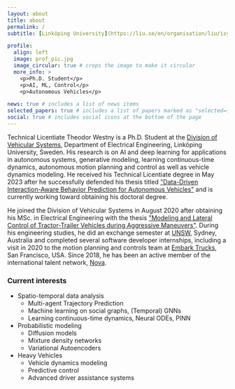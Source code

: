 ```yaml
---
layout: about
title: about
permalink: /
subtitle: [Linköping University](https://liu.se/en/organisation/liu/isy/fs) #<a href='#'>Affiliations</a>. Address. Contacts. Moto. Etc.

profile:
  align: left
  image: prof_pic.jpg
  image_circular: true # crops the image to make it circular
  more_info: >
    <p>Ph.D. Student</p>
    <p>AI, ML, Control</p>
    <p>Autonomous Vehicles</p>

news: true # includes a list of news items
selected_papers: true # includes a list of papers marked as "selected={true}"
social: true # includes social icons at the bottom of the page
---
```


Technical Licentiate Theodor Westny is a Ph.D. Student at the [Division of Vehicular Systems](https://liu.se/en/organisation/liu/isy/fs), Department of Electrical Engineering, Linköping University, Sweden. 
His research is on AI and deep learning for applications in autonomous systems, generative modeling, learning continuous-time dynamics, autonomous motion planning and control as well as vehicle dynamics modeling. 
He received his Technical Licentiate degree in May 2023 after he successfully defended his thesis titled ["Data-Driven Interaction-Aware Behavior Prediction for Autonomous Vehicles"](https://www.diva-portal.org/smash/get/diva2:1750366/FULLTEXT01.pdf) and is currently working toward obtaining his doctoral degree.

He joined the Division of Vehicular Systems in August 2020 after obtaining his MSc. in Electrical Engineering with the thesis ["Modeling and Lateral Control of Tractor-Trailer Vehicles during Aggressive Maneuvers"](https://liu.diva-portal.org/smash/get/diva2:1452891/FULLTEXT01.pdf). 
During his engineering studies, he did an exchange semester at [UNSW](https://www.unsw.edu.au/), Sydney, Australia and completed several software developer internships, including a visit in 2020 to the motion planning and controls team at [Embark Trucks](https://embarktrucks.com/), San Francisco, USA.
Since 2018, he has been an active member of the international talent network, [Nova](https://www.novatalent.com/).

### Current interests

* Spatio-temporal data analysis
  * Multi-agent Trajectory Prediction
  * Machine learning on social graphs, (Temporal) GNNs
  * Learning continuous-time dynamics, Neural ODEs, PINN
* Probabilistic modeling
  * Diffusion models
  * Mixture density networks
  * Variational Autoencoders
* Heavy Vehicles
  * Vehicle dynamics modeling
  * Predictive control
  * Advanced driver assistance systems


<!--
Write your biography here. Tell the world about yourself. Link to your favorite [subreddit](http://reddit.com). You can put a picture in, too. The code is already in, just name your picture `prof_pic.jpg` and put it in the `img/` folder.

Put your address / P.O. box / other info right below your picture. You can also disable any of these elements by editing `profile` property of the YAML header of your `_pages/about.md`. Edit `_bibliography/papers.bib` and Jekyll will render your [publications page](/al-folio/publications/) automatically.

Link to your social media connections, too. This theme is set up to use [Font Awesome icons](https://fontawesome.com/) and [Academicons](https://jpswalsh.github.io/academicons/), like the ones below. Add your Facebook, Twitter, LinkedIn, Google Scholar, or just disable all of them.
-->